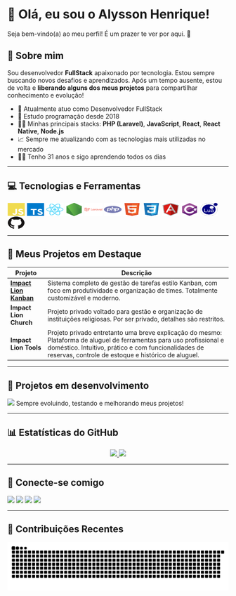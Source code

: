 # 👋 Olá, eu sou o Alysson Henrique! 

Seja bem-vindo(a) ao meu perfil! É um prazer te ver por aqui. 🙌

## 🚀 Sobre mim

Sou desenvolvedor **FullStack** apaixonado por tecnologia. Estou sempre buscando novos desafios e aprendizados. Após um tempo ausente, estou de volta e **liberando alguns dos meus projetos** para compartilhar conhecimento e evolução!  

- 💼 Atualmente atuo como Desenvolvedor FullStack  
- 🌱 Estudo programação desde 2018  
- 👨‍💻 Minhas principais stacks: **PHP (Laravel)**, **JavaScript**, **React**, **React Native**, **Node.js**  
- 📈 Sempre me atualizando com as tecnologias mais utilizadas no mercado  
- 👨‍🎓 Tenho 31 anos e sigo aprendendo todos os dias  

---

## 💻 Tecnologias e Ferramentas

<div style="display: inline_block">
  <img align="center" alt="Js" height="30" width="40" src="https://raw.githubusercontent.com/devicons/devicon/master/icons/javascript/javascript-plain.svg">
  <img align="center" alt="Ts" height="30" width="40" src="https://raw.githubusercontent.com/devicons/devicon/master/icons/typescript/typescript-plain.svg">
  <img align="center" alt="React" height="30" width="40" src="https://raw.githubusercontent.com/devicons/devicon/master/icons/react/react-original.svg">
  <img align="center" alt="Node" height="30" width="40" src="https://github.com/devicons/devicon/blob/master/icons/nodejs/nodejs-original.svg">
  <img align="center" alt="Laravel" height="30" width="40" src="https://github.com/devicons/devicon/blob/master/icons/laravel/laravel-line-wordmark.svg">
  <img align="center" alt="PHP" height="30" width="40" src="https://github.com/devicons/devicon/blob/master/icons/php/php-plain.svg">
  <img align="center" alt="HTML" height="30" width="40" src="https://raw.githubusercontent.com/devicons/devicon/master/icons/html5/html5-original.svg">
  <img align="center" alt="CSS" height="30" width="40" src="https://raw.githubusercontent.com/devicons/devicon/master/icons/css3/css3-original.svg">
  <img align="center" alt="Angular" height="30" width="40" src="https://github.com/devicons/devicon/blob/master/icons/angularjs/angularjs-original.svg">
  <img align="center" alt="Csharp" height="30" width="40" src="https://raw.githubusercontent.com/devicons/devicon/master/icons/csharp/csharp-original.svg">
  <img align="center" alt="Lua" height="30" width="40" src="https://github.com/devicons/devicon/blob/master/icons/lua/lua-original.svg">
  <img align="center" alt="GitHub" height="30" width="40" src="https://github.com/devicons/devicon/blob/master/icons/github/github-original.svg">
</div>

---

## 📌 Meus Projetos em Destaque

| Projeto | Descrição |
|--------|-----------|
| [**Impact Lion Kanban**](https://github.com/TheAlyn/ImpactLionKanban) | Sistema completo de gestão de tarefas estilo Kanban, com foco em produtividade e organização de times. Totalmente customizável e moderno. |
| **Impact Lion Church** | Projeto privado voltado para gestão e organização de instituições religiosas. Por ser privado, detalhes são restritos. |
|  **Impact Lion Tools** | Projeto privado entretanto uma breve explicação do mesmo: Plataforma de aluguel de ferramentas para uso profissional e doméstico. Intuitivo, prático e com funcionalidades de reservas, controle de estoque e histórico de aluguel. |

---

## 🚀 Projetos em desenvolvimento
<img src="https://media.giphy.com/media/l3vR9O2qR6vvi/giphy.gif" width="25"> Sempre evoluindo, testando e melhorando meus projetos!

---

## 📊 Estatísticas do GitHub

<div align="center">
  <a href="https://github.com/TheAlyn">
    <img height="180em" src="https://github-readme-stats.vercel.app/api?username=TheAlyn&show_icons=true&theme=dracula&include_all_commits=true&count_private=true"/>
    <img height="180em" src="https://github-readme-stats.vercel.app/api/top-langs/?username=TheAlyn&layout=compact&langs_count=7&theme=dracula"/>
  </a>
</div>

---

## 📲 Conecte-se comigo

<div>
  <a href="https://www.youtube.com/channel/UCIX3qBn_plR4dU6hbJ--7_w" target="_blank"><img src="https://img.shields.io/badge/YouTube-FF0000?style=for-the-badge&logo=youtube&logoColor=white"></a>
  <a href="https://www.instagram.com/pr.alysson/" target="_blank"><img src="https://img.shields.io/badge/Instagram-%23E4405F?style=for-the-badge&logo=instagram&logoColor=white"></a>
  <a href="mailto:alyssonhenrique34@gmail.com"><img src="https://img.shields.io/badge/Gmail-%23333?style=for-the-badge&logo=gmail&logoColor=white"></a>
  <a href="https://www.linkedin.com/in/alysson-henrique-a995a51a6/" target="_blank"><img src="https://img.shields.io/badge/LinkedIn-%230077B5?style=for-the-badge&logo=linkedin&logoColor=white"></a>
</div>

---

## 🐍 Contribuições Recentes

![Snake animation](https://github.com/TheAlyn/TheAlyn/blob/output/github-contribution-grid-snake.svg)
